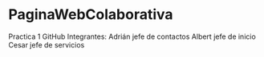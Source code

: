 # PaginaWebColaborativa
Practica 1 GitHub
Integrantes:
Adrián jefe de contactos
Albert jefe de inicio
Cesar jefe de servicios
